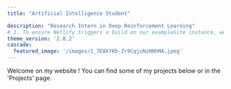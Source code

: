 ```yaml
---
title: "Artificial Intelligence Student"

description: "Research Intern in Deep Reinforcement Learning"
# 1. To ensure Netlify triggers a build on our exampleSite instance, we need to change a file in the exampleSite directory.
theme_version: '2.8.2'
cascade:
  featured_image: '/images/1_7E8kYKb-Zr9CqjcNzHNhMA.jpeg'
---
```

Welcome on my website ! You can find some of my projects below or in the 'Projects' page. 